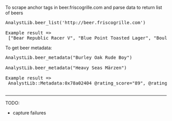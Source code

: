 To scrape anchor tags in beer.friscogrille.com and parse data to return list of beers

<pre>
AnalystLib.beer_list('http://beer.friscogrille.com')

Example result =>
 ["Bear Republic Racer V", "Blue Point Toasted Lager", "Boulder Hoopla Pale Ale (N2)", "Boulevard Double Wide IPA", "Boulevard Tank 7 Farmhouse Ale", "Boulevard/Pretty Things Stingo", "Brewer's Art Resurrection", "Brooklyn Post Road Pumpkin Ale", "Burley Oak Rude Boy", "Dogfish Head Chicory Stout", "Xingu Black Beer"]
</pre>

To get beer metadata:

<pre>
AnalystLib.beer_metadata("Burley Oak Rude Boy")

AnalystLib.beer_metadata("Heavy Seas Märzen")

Example result =>
 AnalystLib::Metadata:0x78a02404 @rating_score="89", @rating_desc="CANNOT FIND", @abv="9.00", @description="CANNOT FIND"
 
</pre>

----
TODO:
- capture failures
